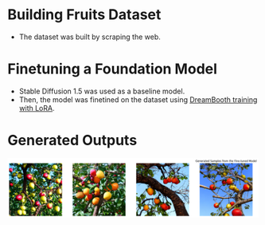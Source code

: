 # Building Fruits Dataset
- The dataset was built by scraping the web.

# Finetuning a Foundation Model
-  Stable Diffusion 1.5 was used as a baseline model.
-  Then, the model was finetined on the dataset using [DreamBooth training with LoRA](https://huggingface.co/docs/diffusers/v0.13.0/en/training/lora).

# Generated Outputs
![Generated Images](https://github.com/das-sunanda/Finetune-Generative-AI-Model/blob/main/generated-images.png)

